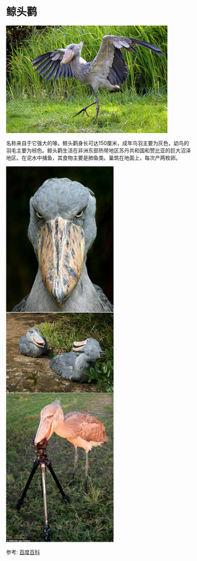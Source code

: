 # 鲸头鹳

![](01.JPG)

名称来自于它强大的喙。鲸头鹳身长可达150厘米，成年鸟羽主要为灰色，幼鸟的羽毛主要为棕色。鲸头鹳生活在非洲东部热带地区苏丹共和国和赞比亚的巨大沼泽地区。在泥水中捕鱼，其食物主要是肺鱼类。巢筑在地面上，每次产两枚卵。

![](02.jpg)

参考: [百度百科](https://baike.baidu.com/item/%E9%B2%B8%E5%A4%B4%E9%B9%B3?fromModule=lemma_search-box)